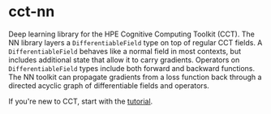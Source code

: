 # cct-nn

Deep learning library for the HPE Cognitive Computing Toolkit (CCT). The NN library layers
a `DifferentiableField` type on top of regular CCT fields. A `DifferentiableField` behaves
like a normal field in most contexts, but includes additional state that allow it to carry
gradients. Operators on `DifferentiableField` types include both forward and backward
functions. The NN toolkit can propagate gradients from a loss function back through a
directed acyclic graph of differentiable fields and operators.

If you're new to CCT, start with the [tutorial](https://github.com/hpe-cct/cct-tutorial).
